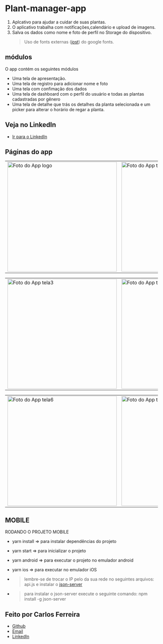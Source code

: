 # Plant-manager-app

1. Aplcativo para ajudar a cuidar de suas plantas.
2. O aplicativo trabalha com notificações,calendário e upload de imagens.
3. Salva os dados como nome e foto de perfil no Storage do dispositivo.
   > Uso de fonts externas ([jost](https://fonts.google.com/specimen/Jost)) do google fonts.

## módulos

O app contém os seguintes módulos

- Uma tela de apresentação.
- Uma tela de registro para adicionar nome e foto
- Uma tela com confimação dos dados
- Uma tela de dashboard com o perfil do usuário e todas as plantas cadastradas por gênero
- Uma tela de detalhe que trás os detalhes da planta selecionada e um picker para alterar o horário de regar a planta.

## Veja no LinkedIn

- [Ir para o LinkedIn](https://www.linkedin.com/posts/carlos-ferreira-4b2ba219a_milhaextra-reactnative-nlw5-activity-6791517217042264064-hzv6)

## Páginas do app

<table>
  <tr>
<td><img src="https://firebasestorage.googleapis.com/v0/b/portfolio-web-7fbff.appspot.com/o/github_projects%2Fplant-manager-app%2Flogo.png?alt=media&token=2df699d6-1685-4eff-92cb-d18e6bf3f48e" alt="Foto do App logo" width="360" /></td>
<td><img src="https://firebasestorage.googleapis.com/v0/b/portfolio-web-7fbff.appspot.com/o/github_projects%2Fplant-manager-app%2Fscreen1.png?alt=media&token=8ee5c889-7c82-4dd9-b330-c194e66bf334" alt="Foto do App tela1" width="360" /></td>
<td><img src="https://firebasestorage.googleapis.com/v0/b/portfolio-web-7fbff.appspot.com/o/github_projects%2Fplant-manager-app%2Fscreen2.png?alt=media&token=34d5dbcb-eaf7-434d-b693-1638e056b50a" alt="Foto do App tela2" width="360" /></td>
</tr>
</table>

<table>
  <tr>
<td><img src="https://firebasestorage.googleapis.com/v0/b/portfolio-web-7fbff.appspot.com/o/github_projects%2Fplant-manager-app%2Fscreen3.png?alt=media&token=fe674fff-d84e-4867-b485-d7a37c0ad405" alt="Foto do App tela3" width="360" /></td>
<td><img src="https://firebasestorage.googleapis.com/v0/b/portfolio-web-7fbff.appspot.com/o/github_projects%2Fplant-manager-app%2Fscreen4.png?alt=media&token=c8eceaa0-09f4-48ee-8749-c50d341af416" alt="Foto do App tela4" width="360" /></td>
<td><img src="https://firebasestorage.googleapis.com/v0/b/portfolio-web-7fbff.appspot.com/o/github_projects%2Fplant-manager-app%2Fscreen5.png?alt=media&token=2994dcc9-5005-4cf4-bf36-d43fbd7d2359" alt="Foto do App tela5" width="360" /></td>
</tr>
</table>

<table>
  <tr>
<td><img src="https://firebasestorage.googleapis.com/v0/b/portfolio-web-7fbff.appspot.com/o/github_projects%2Fplant-manager-app%2Fscreen6.png?alt=media&token=b4112bc1-8812-46a7-8b77-54b62ff851dd" alt="Foto do App tela6" width="360" /></td>
<td><img src="https://firebasestorage.googleapis.com/v0/b/portfolio-web-7fbff.appspot.com/o/github_projects%2Fplant-manager-app%2Fscreen7.png?alt=media&token=637d99bf-e90b-4271-9d5c-493fda69ae28" alt="Foto do App tela7" width="360" /></td>
<td><img src="https://firebasestorage.googleapis.com/v0/b/portfolio-web-7fbff.appspot.com/o/github_projects%2Fplant-manager-app%2Fscreen8.png?alt=media&token=6045b861-ea3c-471f-ac30-05d17d7fd492" alt="Foto do App tela8" width="360" /></td>

</tr>
</table>

## MOBILE

RODANDO O PROJETO MOBILE

- yarn install => para instalar dependências do projeto
- yarn start => para inicializar o projeto
- yarn android => para executar o projeto no emulador android
- yarn ios => para executar no emulador iOS
- > lembre-se de trocar o IP pelo da sua rede no seguintes arquivos: api.js e instalar o [json-server](https://github.com/typicode/json-server)

- > para instalar o json-server execute o seguinte comando: npm install -g json-server

## Feito por Carlos Ferreira

- [Github](https://www.github.com/CarlosSTS)
- [Email](mailto://carlossts826@gmail.com)
- [LinkedIn](https://www.linkedin.com/in/carlos-ferreira-4b2ba219a/)
